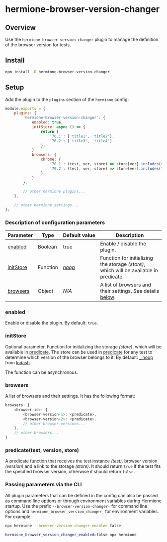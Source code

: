 # hermione-browser-version-changer

## Overview

Use the `hermione-browser-version-changer` plugin to manage the definition of the browser version for tests.

## Install

```bash
npm install -D hermione-browser-version-changer
```

## Setup

Add the plugin to the `plugins` section of the `hermione` config:

```javascript
module.exports = {
    plugins: {
        'hermione-browser-version-changer': {
            enabled: true,
            initStore: async () => {
                return {
                    '70.1': ['title1', 'title2'],
                    '70.2': ['title3', 'title4']
                };
            }
            browsers: {
                chrome: {
                    '70.1': (test, ver, store) => store[ver].includes(test.title),
                    '70.2': (test, ver, store) => store[ver].includes(test.title)
                }
            }
        },

        // other hermione plugins...
    },

    // other hermione settings...
};
```

### Description of configuration parameters

| **Parameter** | **Type** | **Default&nbsp;value** | **Description** |
| ------------- | -------- | ---------------------- | --------------- |
| [enabled](#enabled) | Boolean | true | Enable / disable the plugin. |
| [initStore](#initstore) | Function | _[noop][noop]_ | Function for initializing the storage _(store)_, which will be available in [predicate](#predicatetest-version-store). |
| [browsers](#browsers) | Object | _N/A_ | A list of browsers and their settings. See details [below](#browsers). |

### enabled

Enable or disable the plugin. By default: `true`.

### initStore

Optional parameter. Function for initializing the storage _(store)_, which will be available in [predicate](#predicatetest-version-store). The store can be used in [predicate](#predicatetest-version-store) for any test to determine which version of the browser belongs to it. By default: [_.noop][noop] from [lodash][lodash].

The function can be asynchronous.

### browsers

A list of browsers and their settings. It has the following format:

```javascript
browsers: {
    <browser-id>: {
        <browser-version-1>: <predicate>,
        <browser-version-2>: <predicate>,
        // other browser versions...
    },
    // other browsers...
}
```

### predicate(test, version, store)

A predicate function that receives the test instance _(test),_ browser version _(version)_ and a link to the storage _(store)_. It should return `true` if the test fits the specified browser version, otherwise it should return `false`.

### Passing parameters via the CLI

All plugin parameters that can be defined in the config can also be passed as command line options or through environment variables during Hermione startup. Use the prefix `--browser-version-changer-` for command line options and `hermione_browser_version_changer_` for environment variables. For example:

```bash
npx hermione --browser-version-changer-enabled false
```

```bash
hermione_browser_version_changer_enabled=false npx hermione
```

[noop]: https://lodash.com/docs/4.17.15#noop
[lodash]: https://lodash.com/
